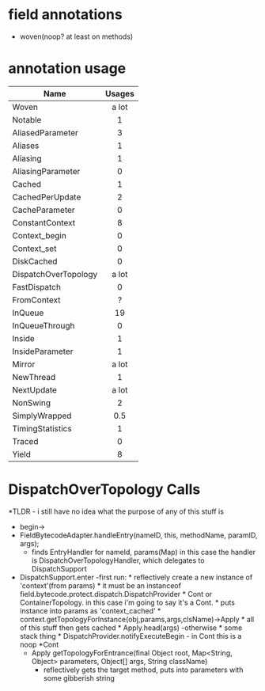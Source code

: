 field annotations
================

* woven(noop? at least on methods)



annotation usage
================
|Name               | Usages|
|-------------------|:-----:|
|Woven              | a lot |
|Notable            | 1     |
|AliasedParameter   | 3     |
|Aliases            | 1     |
|Aliasing           | 1     |
|AliasingParameter  | 0     |
|Cached             | 1     |
|CachedPerUpdate    | 2     |
|CacheParameter     | 0     |
|ConstantContext    | 8     |
|Context_begin      | 0     |
|Context_set        | 0     |
|DiskCached         | 0     |
|DispatchOverTopology| a lot|
|FastDispatch       | 0     |
|FromContext        | ?     |
|InQueue            | 19    |
|InQueueThrough     | 0     |
|Inside             | 1     |
|InsideParameter    | 1     |
|Mirror             | a lot |
|NewThread          | 1     |
|NextUpdate         | a lot |
|NonSwing           | 2     |
|SimplyWrapped      | 0.5   |
|TimingStatistics   | 1     |
|Traced             | 0     |
|Yield              | 8     |

DispatchOverTopology Calls
===========================
*TLDR
    - i still have no idea what the purpose of any of this stuff is

* begin->
* FieldBytecodeAdapter.handleEntry(nameID, this, methodName, paramID, args);
    - finds EntryHandler for nameId, params(Map) 
      in this case the handler is DispatchOverTopologyHandler, which delegates to DispatchSupport
* DispatchSupport.enter
    -first run:
        * reflectively create a new instance of 'context'(from params) 
        * it must be an instanceof field.bytecode.protect.dispatch.DispatchProvider
            * Cont or ContainerTopology. in this case i'm going to say it's a Cont.
        * puts instance into params as 'context_cached'
        * context.getTopologyForInstance(obj,params,args,clsName)->Apply
        * all of this stuff then gets cached
        * Apply.head(args)
    -otherwise
        * some stack thing
        * DispatchProvider.notifyExecuteBegin 
            - in Cont this is a noop
*Cont
    - Apply getTopologyForEntrance(final Object root, Map<String, Object> parameters, Object[] args, String className)
        * reflectively gets the target method, puts into parameters with some gibberish string

